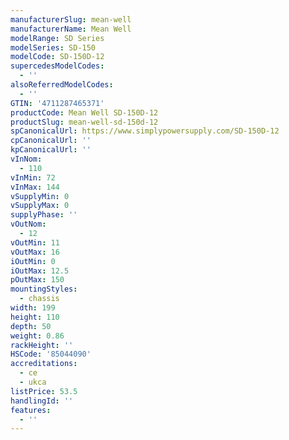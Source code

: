 ```yaml
---
manufacturerSlug: mean-well
manufacturerName: Mean Well
modelRange: SD Series
modelSeries: SD-150
modelCode: SD-150D-12
supercedesModelCodes:
  - ''
alsoReferredModelCodes:
  - ''
GTIN: '4711287465371'
productCode: Mean Well SD-150D-12
productSlug: mean-well-sd-150d-12
spCanonicalUrl: https://www.simplypowersupply.com/SD-150D-12
cpCanonicalUrl: ''
kpCanonicalUrl: ''
vInNom:
  - 110
vInMin: 72
vInMax: 144
vSupplyMin: 0
vSupplyMax: 0
supplyPhase: ''
vOutNom:
  - 12
vOutMin: 11
vOutMax: 16
iOutMin: 0
iOutMax: 12.5
pOutMax: 150
mountingStyles:
  - chassis
width: 199
height: 110
depth: 50
weight: 0.86
rackHeight: ''
HSCode: '85044090'
accreditations:
  - ce
  - ukca
listPrice: 53.5
handlingId: ''
features:
  - ''
---
```


